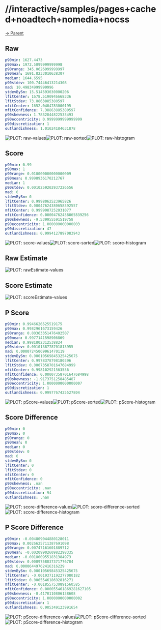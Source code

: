 
# //interactive/samples/pages+cached+noadtech+nomedia+nocss

[→ Parent](../..)


## Raw


```yaml
p90min: 1627.4473
p90max: 1972.5099999999998
p90range: 345.0626999999997
p90mean: 1691.8233010638307
median: 1644.6595
p90stdev: 100.74446413214308
mad: 10.49834999999996
stdevBySn: 15.514593030000206
lfitCenter: 1678.5190946668336
lfitStdev: 73.8863885380597
mfitCenter: 1652.0404783000195
mfitConfidence: 7.38863885380597
p90skewness: 1.7832844822533493
p90eccentricity: 0.9999999999999999
p90discretization: 1
outlandishness: 1.01024184631878

```

![PLOT: raw-values](./raw/values.svg)![PLOT: raw-sorted](./raw/sorted.svg)![PLOT: raw-histogram](./raw/histogram.svg)
## Score


```yaml
p90min: 0.99
p90max: 1
p90range: 0.010000000000000009
p90mean: 0.9998936170212767
median: 1
p90stdev: 0.0010259202937226556
mad: 0
stdevBySn: 0
lfitCenter: 0.9998062523965826
lfitStdev: 0.00047624380658392557
mfitCenter: 0.9999987252031077
mfitConfidence: 0.00004762438065839256
p90skewness: -9.539955591519758
p90eccentricity: 1.000000000000003
p90discretization: 47
outlandishness: 0.9994127897083943

```

![PLOT: score-values](./score/values.svg)![PLOT: score-sorted](./score/sorted.svg)![PLOT: score-histogram](./score/histogram.svg)
## Raw Estimate

![PLOT: rawEstimate-values](./rawEstimate/values.svg)
## Score Estimate

![PLOT: scoreEstimate-values](./scoreEstimate/values.svg)
## P Score


```yaml
p90min: 0.9946626525519175
p90max: 0.9982961673159426
p90range: 0.00363351476402507
p90mean: 0.9977141598906869
median: 0.9981802312538824
p90stdev: 0.0010138778701813955
mad: 0.00007245069961470119
stdevBySn: 0.00010569845325425675
lfitCenter: 0.9978378798180396
lfitStdev: 0.0007358701647684999
mfitCenter: 0.998102921563536
mfitConfidence: 0.00007358701647684998
p90skewness: -1.9173751258485487
p90eccentricity: 1.0000000000000007
p90discretization: 1
outlandishness: 0.9997767425527804

```

![PLOT: pScore-values](./pScore/values.svg)![PLOT: pScore-sorted](./pScore/sorted.svg)![PLOT: pScore-histogram](./pScore/histogram.svg)
## Score Difference


```yaml
p90min: 0
p90max: 0
p90range: 0
p90mean: 0
median: 0
p90stdev: 0
mad: 0
stdevBySn: 0
lfitCenter: 0
lfitStdev: 0
mfitCenter: 0
mfitConfidence: 0
p90skewness: .nan
p90eccentricity: .nan
p90discretization: 94
outlandishness: .nan

```

![PLOT: score-difference-values](./score-difference/values.svg)![PLOT: score-difference-sorted](./score-difference/sorted.svg)![PLOT: score-difference-histogram](./score-difference/histogram.svg)
## P Score Difference


```yaml
p90min: -0.004809044880128011
p90max: 0.0026625711387691098
p90range: 0.00747161601889712
p90mean: -0.0020990260982298335
median: -0.0018009551831384973
p90stdev: 0.0009758837371776704
mad: 0.00006449762416316229
stdevBySn: 0.00010569845325425675
lfitCenter: -0.0019371192277080182
lfitStdev: 0.000554618692816271
mfitCenter: -0.0018557530891560585
mfitConfidence: 0.000055461869281627105
p90skewness: -0.4170110806138608
p90eccentricity: 1.0000000000000002
p90discretization: 1
outlandishness: 0.905349123991654

```

![PLOT: pScore-difference-values](./pScore-difference/values.svg)![PLOT: pScore-difference-sorted](./pScore-difference/sorted.svg)![PLOT: pScore-difference-histogram](./pScore-difference/histogram.svg)